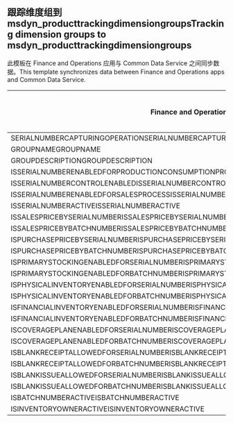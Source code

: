 ## <a name="tracking-dimension-groups-to-msdyn_producttrackingdimensiongroups"></a><span data-ttu-id="4d225-101">跟踪维度组到 msdyn_producttrackingdimensiongroups</span><span class="sxs-lookup"><span data-stu-id="4d225-101">Tracking dimension groups to msdyn_producttrackingdimensiongroups</span></span>

<span data-ttu-id="4d225-102">此模板在 Finance and Operations 应用与 Common Data Service 之间同步数据。</span><span class="sxs-lookup"><span data-stu-id="4d225-102">This template synchronizes data between Finance and Operations apps and Common Data Service.</span></span>

<span data-ttu-id="4d225-103">Finance and Operations 字段</span><span class="sxs-lookup"><span data-stu-id="4d225-103">Finance and Operations field</span></span> | <span data-ttu-id="4d225-104">映射类型</span><span class="sxs-lookup"><span data-stu-id="4d225-104">Map type</span></span> | <span data-ttu-id="4d225-105">其他 Dynamics 365 字段</span><span class="sxs-lookup"><span data-stu-id="4d225-105">Other Dynamics 365 field</span></span> | <span data-ttu-id="4d225-106">默认值</span><span class="sxs-lookup"><span data-stu-id="4d225-106">Default value</span></span>
---|---|---|---
<span data-ttu-id="4d225-107">SERIALNUMBERCAPTURINGOPERATION</span><span class="sxs-lookup"><span data-stu-id="4d225-107">SERIALNUMBERCAPTURINGOPERATION</span></span> | >< | <span data-ttu-id="4d225-108">msdyn_serialnumbercapturingoperation</span><span class="sxs-lookup"><span data-stu-id="4d225-108">msdyn_serialnumbercapturingoperation</span></span> | 
<span data-ttu-id="4d225-109">GROUPNAME</span><span class="sxs-lookup"><span data-stu-id="4d225-109">GROUPNAME</span></span> | = | <span data-ttu-id="4d225-110">msdyn_groupname</span><span class="sxs-lookup"><span data-stu-id="4d225-110">msdyn_groupname</span></span> | 
<span data-ttu-id="4d225-111">GROUPDESCRIPTION</span><span class="sxs-lookup"><span data-stu-id="4d225-111">GROUPDESCRIPTION</span></span> | = | <span data-ttu-id="4d225-112">msdyn_groupdescription</span><span class="sxs-lookup"><span data-stu-id="4d225-112">msdyn_groupdescription</span></span> | 
<span data-ttu-id="4d225-113">ISSERIALNUMBERENABLEDFORPRODUCTIONCONSUMPTIONPROCESS</span><span class="sxs-lookup"><span data-stu-id="4d225-113">ISSERIALNUMBERENABLEDFORPRODUCTIONCONSUMPTIONPROCESS</span></span> | >< | <span data-ttu-id="4d225-114">msdyn_issnenabledforpcprocess</span><span class="sxs-lookup"><span data-stu-id="4d225-114">msdyn_issnenabledforpcprocess</span></span> | 
<span data-ttu-id="4d225-115">ISSERIALNUMBERCONTROLENABLED</span><span class="sxs-lookup"><span data-stu-id="4d225-115">ISSERIALNUMBERCONTROLENABLED</span></span> | >< | <span data-ttu-id="4d225-116">msdyn_isserialnumbercontrolenabled</span><span class="sxs-lookup"><span data-stu-id="4d225-116">msdyn_isserialnumbercontrolenabled</span></span> | 
<span data-ttu-id="4d225-117">ISSERIALNUMBERENABLEDFORSALESPROCESS</span><span class="sxs-lookup"><span data-stu-id="4d225-117">ISSERIALNUMBERENABLEDFORSALESPROCESS</span></span> | >< | <span data-ttu-id="4d225-118">msdyn_isserialnumberenabledforsalesprocess</span><span class="sxs-lookup"><span data-stu-id="4d225-118">msdyn_isserialnumberenabledforsalesprocess</span></span> | 
<span data-ttu-id="4d225-119">ISSERIALNUMBERACTIVE</span><span class="sxs-lookup"><span data-stu-id="4d225-119">ISSERIALNUMBERACTIVE</span></span> | >< | <span data-ttu-id="4d225-120">msdyn_isserialnumberactive</span><span class="sxs-lookup"><span data-stu-id="4d225-120">msdyn_isserialnumberactive</span></span> | 
<span data-ttu-id="4d225-121">ISSALESPRICEBYSERIALNUMBER</span><span class="sxs-lookup"><span data-stu-id="4d225-121">ISSALESPRICEBYSERIALNUMBER</span></span> | >< | <span data-ttu-id="4d225-122">msdyn_issalespricebyserialnumber</span><span class="sxs-lookup"><span data-stu-id="4d225-122">msdyn_issalespricebyserialnumber</span></span> | 
<span data-ttu-id="4d225-123">ISSALESPRICEBYBATCHNUMBER</span><span class="sxs-lookup"><span data-stu-id="4d225-123">ISSALESPRICEBYBATCHNUMBER</span></span> | >< | <span data-ttu-id="4d225-124">msdyn_issalespricebybatchnumber</span><span class="sxs-lookup"><span data-stu-id="4d225-124">msdyn_issalespricebybatchnumber</span></span> | 
<span data-ttu-id="4d225-125">ISPURCHASEPRICEBYSERIALNUMBER</span><span class="sxs-lookup"><span data-stu-id="4d225-125">ISPURCHASEPRICEBYSERIALNUMBER</span></span> | >< | <span data-ttu-id="4d225-126">msdyn_ispurchasepricebyserialnumber</span><span class="sxs-lookup"><span data-stu-id="4d225-126">msdyn_ispurchasepricebyserialnumber</span></span> | 
<span data-ttu-id="4d225-127">ISPURCHASEPRICEBYBATCHNUMBER</span><span class="sxs-lookup"><span data-stu-id="4d225-127">ISPURCHASEPRICEBYBATCHNUMBER</span></span> | >< | <span data-ttu-id="4d225-128">msdyn_ispurchasepricebybatchnumber</span><span class="sxs-lookup"><span data-stu-id="4d225-128">msdyn_ispurchasepricebybatchnumber</span></span> | 
<span data-ttu-id="4d225-129">ISPRIMARYSTOCKINGENABLEDFORSERIALNUMBER</span><span class="sxs-lookup"><span data-stu-id="4d225-129">ISPRIMARYSTOCKINGENABLEDFORSERIALNUMBER</span></span> | >< | <span data-ttu-id="4d225-130">msdyn_isprimarystockingenabledforsn</span><span class="sxs-lookup"><span data-stu-id="4d225-130">msdyn_isprimarystockingenabledforsn</span></span> | 
<span data-ttu-id="4d225-131">ISPRIMARYSTOCKINGENABLEDFORBATCHNUMBER</span><span class="sxs-lookup"><span data-stu-id="4d225-131">ISPRIMARYSTOCKINGENABLEDFORBATCHNUMBER</span></span> | >< | <span data-ttu-id="4d225-132">msdyn_isprimarystockingenabledforbn</span><span class="sxs-lookup"><span data-stu-id="4d225-132">msdyn_isprimarystockingenabledforbn</span></span> | 
<span data-ttu-id="4d225-133">ISPHYSICALINVENTORYENABLEDFORSERIALNUMBER</span><span class="sxs-lookup"><span data-stu-id="4d225-133">ISPHYSICALINVENTORYENABLEDFORSERIALNUMBER</span></span> | >< | <span data-ttu-id="4d225-134">msdyn_isphysicalinventoryenabledforsn</span><span class="sxs-lookup"><span data-stu-id="4d225-134">msdyn_isphysicalinventoryenabledforsn</span></span> | 
<span data-ttu-id="4d225-135">ISPHYSICALINVENTORYENABLEDFORBATCHNUMBER</span><span class="sxs-lookup"><span data-stu-id="4d225-135">ISPHYSICALINVENTORYENABLEDFORBATCHNUMBER</span></span> | >< | <span data-ttu-id="4d225-136">msdyn_isphysicalinventoryenabledforbn</span><span class="sxs-lookup"><span data-stu-id="4d225-136">msdyn_isphysicalinventoryenabledforbn</span></span> | 
<span data-ttu-id="4d225-137">ISFINANCIALINVENTORYENABLEDFORSERIALNUMBER</span><span class="sxs-lookup"><span data-stu-id="4d225-137">ISFINANCIALINVENTORYENABLEDFORSERIALNUMBER</span></span> | >< | <span data-ttu-id="4d225-138">msdyn_isfinancialinventoryenabledforsn</span><span class="sxs-lookup"><span data-stu-id="4d225-138">msdyn_isfinancialinventoryenabledforsn</span></span> | 
<span data-ttu-id="4d225-139">ISFINANCIALINVENTORYENABLEDFORBATCHNUMBER</span><span class="sxs-lookup"><span data-stu-id="4d225-139">ISFINANCIALINVENTORYENABLEDFORBATCHNUMBER</span></span> | >< | <span data-ttu-id="4d225-140">msdyn_isfinancialinventoryenabledforbn</span><span class="sxs-lookup"><span data-stu-id="4d225-140">msdyn_isfinancialinventoryenabledforbn</span></span> | 
<span data-ttu-id="4d225-141">ISCOVERAGEPLANENABLEDFORSERIALNUMBER</span><span class="sxs-lookup"><span data-stu-id="4d225-141">ISCOVERAGEPLANENABLEDFORSERIALNUMBER</span></span> | >< | <span data-ttu-id="4d225-142">msdyn_iscoverageplanenabledforserialnumber</span><span class="sxs-lookup"><span data-stu-id="4d225-142">msdyn_iscoverageplanenabledforserialnumber</span></span> | 
<span data-ttu-id="4d225-143">ISCOVERAGEPLANENABLEDFORBATCHNUMBER</span><span class="sxs-lookup"><span data-stu-id="4d225-143">ISCOVERAGEPLANENABLEDFORBATCHNUMBER</span></span> | >< | <span data-ttu-id="4d225-144">msdyn_iscoverageplanenabledforbatchnumber</span><span class="sxs-lookup"><span data-stu-id="4d225-144">msdyn_iscoverageplanenabledforbatchnumber</span></span> | 
<span data-ttu-id="4d225-145">ISBLANKRECEIPTALLOWEDFORSERIALNUMBER</span><span class="sxs-lookup"><span data-stu-id="4d225-145">ISBLANKRECEIPTALLOWEDFORSERIALNUMBER</span></span> | >< | <span data-ttu-id="4d225-146">msdyn_isblankreceiptallowedforserialnumber</span><span class="sxs-lookup"><span data-stu-id="4d225-146">msdyn_isblankreceiptallowedforserialnumber</span></span> | 
<span data-ttu-id="4d225-147">ISBLANKRECEIPTALLOWEDFORBATCHNUMBER</span><span class="sxs-lookup"><span data-stu-id="4d225-147">ISBLANKRECEIPTALLOWEDFORBATCHNUMBER</span></span> | >< | <span data-ttu-id="4d225-148">msdyn_isblankreceiptallowedforbatchnumber</span><span class="sxs-lookup"><span data-stu-id="4d225-148">msdyn_isblankreceiptallowedforbatchnumber</span></span> | 
<span data-ttu-id="4d225-149">ISBLANKISSUEALLOWEDFORSERIALNUMBER</span><span class="sxs-lookup"><span data-stu-id="4d225-149">ISBLANKISSUEALLOWEDFORSERIALNUMBER</span></span> | >< | <span data-ttu-id="4d225-150">msdyn_isblankissueallowedforserialnumber</span><span class="sxs-lookup"><span data-stu-id="4d225-150">msdyn_isblankissueallowedforserialnumber</span></span> | 
<span data-ttu-id="4d225-151">ISBLANKISSUEALLOWEDFORBATCHNUMBER</span><span class="sxs-lookup"><span data-stu-id="4d225-151">ISBLANKISSUEALLOWEDFORBATCHNUMBER</span></span> | >< | <span data-ttu-id="4d225-152">msdyn_isblankissueallowedforbatchnumber</span><span class="sxs-lookup"><span data-stu-id="4d225-152">msdyn_isblankissueallowedforbatchnumber</span></span> | 
<span data-ttu-id="4d225-153">ISBATCHNUMBERACTIVE</span><span class="sxs-lookup"><span data-stu-id="4d225-153">ISBATCHNUMBERACTIVE</span></span> | >< | <span data-ttu-id="4d225-154">msdyn_isbatchnumberactive</span><span class="sxs-lookup"><span data-stu-id="4d225-154">msdyn_isbatchnumberactive</span></span> | 
<span data-ttu-id="4d225-155">ISINVENTORYOWNERACTIVE</span><span class="sxs-lookup"><span data-stu-id="4d225-155">ISINVENTORYOWNERACTIVE</span></span> | >< | <span data-ttu-id="4d225-156">msdyn_isinventoryowneractive</span><span class="sxs-lookup"><span data-stu-id="4d225-156">msdyn_isinventoryowneractive</span></span> | 
